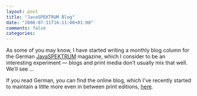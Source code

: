 ```yaml
---
layout: post
title: "JavaSPEKTRUM Blog"
date: "2006-07-11T16:11:00+01:00"
comments: false
categories: 
---
```


<p>As some of you may know, I have started writing a monthly blog column for the German <a href="http://www.sigs-datacom.de/sd/publications/js/index.htm">JavaSPEKTRUM</a> magazine, which I consider to be an interesting experiment &#8212; blogs and print media don&#8217;t usually mix that well. We&#8217;ll see &#8230;</p>

<p>If you read German, you can find the online blog, which I&#8217;ve recently started to maintain a little more even in between print editions, <a href="http://www.sigs.de/blog/js/">here</a>.</p>


